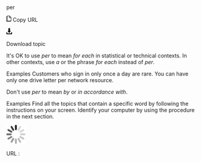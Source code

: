 # 

per

![Copy URL](media/per/Copy.png)
Copy URL

![Download](media/per/Download.png)

Download topic

It's OK to use *per* to mean *for each* in statistical or technical contexts. In other contexts, use *a* or the phrase *for each* instead of *per*.

Examples
Customers who sign in only once a day are rare.
You can have only one drive letter per network resource.

Don't use *per* to mean *by* or *in accordance with*.

Examples
Find all the topics that contain a specific word by following the instructions on your screen. 
Identify your computer by using the procedure in the next section.

![In progress](media/per/activity-large.gif)

URL :
